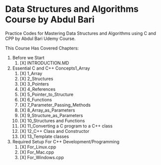 # Data Structures and Algorithms Course by Abdul Bari

Practice Codes for Mastering Data Structures and Algorithms using C and CPP by Abdul Bari Udemy Course.

This Course Has Covered Chapters:

1. Before we Start
   01. [X] INTRODUCTION.MD
2. Essential C and C++ Concepts1_Array
   01. [X] 1_Array
   02. [X] 2_Structures
   03. [X] 3_Pointers
   04. [X] 4_References
   05. [X] 5_Pointer_to_Structure
   06. [X] 6_Functions
   07. [X] 7_Parameter_Passing_Methods
   08. [X] 8_Array_as_Parameters
   09. [X] 9_Structure_as_Parameters
   10. [X] 10_Structures and Functions
   11. [X] 11_Converting a C program to a C++ class
   12. [X] 12_C++ Class and Constructor
   13. [X] 13_Template classes
3. Required Setup For C++ Development/Programming
   01. [X] For_Linux.cpp
   02. [X] For_Mac.cpp
   03. [X] For_Windows.cpp
